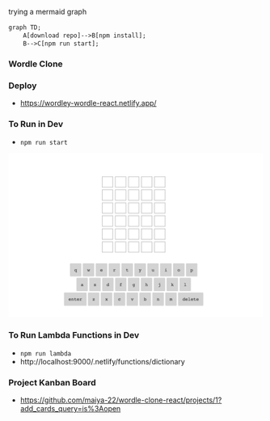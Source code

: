 trying a mermaid graph

```mermaid
graph TD;
    A[download repo]-->B[npm install];
    B-->C[npm run start];
```

### Wordle Clone

### Deploy

- https://wordley-wordle-react.netlify.app/

### To Run in Dev

- `npm run start`

![screenshot](https://raw.githubusercontent.com/maiya-22/wordle-clone-react/main/github/screen-shot.png)

### To Run Lambda Functions in Dev

- `npm run lambda`
- http://localhost:9000/.netlify/functions/dictionary

### Project Kanban Board

- https://github.com/maiya-22/wordle-clone-react/projects/1?add_cards_query=is%3Aopen
